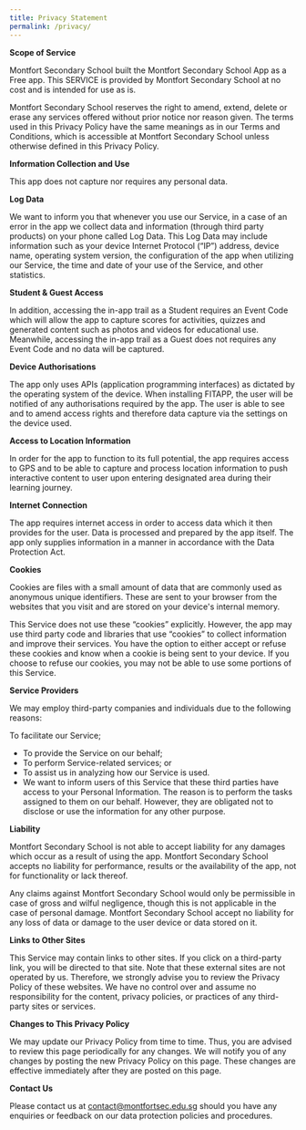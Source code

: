 ```yaml
---
title: Privacy Statement
permalink: /privacy/
---
```

**Scope of Service**

  

Montfort Secondary School built the Montfort Secondary School App as a Free app. This SERVICE is provided by Montfort Secondary School at no cost and is intended for use as is.

  

Montfort Secondary School reserves the right to amend, extend, delete or erase any services offered without prior notice nor reason given. The terms used in this Privacy Policy have the same meanings as in our Terms and Conditions, which is accessible at Montfort Secondary School unless otherwise defined in this Privacy Policy.

  

**Information Collection and Use**

  

This app does not capture nor requires any personal data.

  

**Log Data**

  

We want to inform you that whenever you use our Service, in a case of an error in the app we collect data and information (through third party products) on your phone called Log Data. This Log Data may include information such as your device Internet Protocol (“IP”) address, device name, operating system version, the configuration of the app when utilizing our Service, the time and date of your use of the Service, and other statistics.

  

**Student & Guest Access**

  

In addition, accessing the in-app trail as a Student requires an Event Code which will allow the app to capture scores for activities, quizzes and generated content such as photos and videos for educational use. Meanwhile, accessing the in-app trail as a Guest does not requires any Event Code and no data will be captured. 

  

**Device Authorisations**

  

The app only uses APIs (application programming interfaces) as dictated by the operating system of the device. When installing FITAPP, the user will be notified of any authorisations required by the app. The user is able to see and to amend access rights and therefore data capture via the settings on the device used. 

  

**Access to Location Information**

  

In order for the app to function to its full potential, the app requires access to GPS and to be able to capture and process location information to push interactive content to user upon entering designated area during their learning journey. 

  

**Internet Connection**

  

The app requires internet access in order to access data which it then provides for the user. Data is processed and prepared by the app itself. The app only supplies information in a manner in accordance with the Data Protection Act.

  

**Cookies**

  

Cookies are files with a small amount of data that are commonly used as anonymous unique identifiers. These are sent to your browser from the websites that you visit and are stored on your device's internal memory.

  

This Service does not use these “cookies” explicitly. However, the app may use third party code and libraries that use “cookies” to collect information and improve their services. You have the option to either accept or refuse these cookies and know when a cookie is being sent to your device. If you choose to refuse our cookies, you may not be able to use some portions of this Service.

  

**Service Providers**

  

We may employ third-party companies and individuals due to the following reasons:

  

To facilitate our Service;

*   To provide the Service on our behalf;
*   To perform Service-related services; or
*   To assist us in analyzing how our Service is used.
*   We want to inform users of this Service that these third parties have access to your Personal Information. The reason is to perform the tasks assigned to them on our behalf. However, they are obligated not to disclose or use the information for any other purpose.

  

**Liability**

  

Montfort Secondary School is not able to accept liability for any damages which occur as a result of using the app. Montfort Secondary School accepts no liability for performance, results or the availability of the app, not for functionality or lack thereof.

  

Any claims against Montfort Secondary School would only be permissible in case of gross and wilful negligence, though this is not applicable in the case of personal damage. Montfort Secondary School accept no liability for any loss of data or damage to the user device or data stored on it.

  

**Links to Other Sites**

  

This Service may contain links to other sites. If you click on a third-party link, you will be directed to that site. Note that these external sites are not operated by us. Therefore, we strongly advise you to review the Privacy Policy of these websites. We have no control over and assume no responsibility for the content, privacy policies, or practices of any third-party sites or services.

  

**Changes to This Privacy Policy**

  

We may update our Privacy Policy from time to time. Thus, you are advised to review this page periodically for any changes. We will notify you of any changes by posting the new Privacy Policy on this page. These changes are effective immediately after they are posted on this page.

  

**Contact Us**

Please contact us at contact@montfortsec.edu.sg should you have any enquiries or feedback on our data protection policies and procedures.